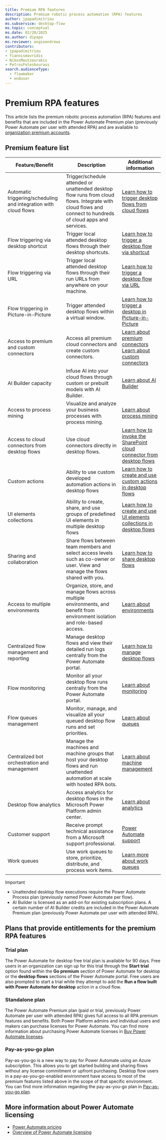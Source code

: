 ```yaml
---
title: Premium RPA features
description: Premium robotic process automation (RPA) features
author: jpapadimitriou
ms.subservice: desktop-flow
ms.topic: conceptual
ms.date: 02/20/2025
ms.author: dipapa
ms.reviewer: angieandrews
contributors:
- jpapadimitriou
- Yiannismavridis
- NikosMoutzourakis
- PetrosFeleskourass
search.audienceType: 
  - flowmaker
  - enduser
---
```


# Premium RPA features

This article lists the premium robotic process automation (RPA) features and benefits that are included in the Power Automate Premium plan (previously Power Automate per user with attended RPA) and are available to [organization premium accounts](getting-started-org.md).

## Premium feature list

|Feature/Benefit | Description|Additional information|
|----------------|------------|----------------------|
|Automatic triggering/scheduling and integration with cloud flows|Trigger/schedule attended or unattended desktop flow runs from cloud flows. Integrate with cloud flows and connect to hundreds of cloud apps and services.|[Learn how to trigger desktop flows from cloud flows](trigger-desktop-flows.md)|
|Flow triggering via desktop shortcut|Trigger local attended desktop flows through their desktop shortcuts.|[Learn how to trigger a desktop flow via shortcut](run-desktop-flows-url-shortcuts.md)|
|Flow triggering via URL|Trigger local attended desktop flows through their run URLs from anywhere on your machine.|[Learn how to trigger a desktop flow via URL](run-desktop-flows-url-shortcuts.md)|
|Flow triggering in Picture-in-Picture|Trigger attended desktop flows within a virtual window.|[Learn how to trigger a desktop in Picture-in-Picture](run-desktop-flows-pip.md)|
|Access to premium and custom connectors|Access all premium cloud connectors and create custom connectors.|[Learn about premium connectors](/connectors/connector-reference/connector-reference-premium-connectors)<br>[Learn about custom connectors](/connectors/custom-connectors)|
|AI Builder capacity|Infuse AI into your cloud flows through custom or prebuilt models with AI Builder.|[Learn about AI Builder](/ai-builder)|
|Access to process mining |Visualize and analyze your business processes with process mining.|[Learn about process mining](/power-automate/process-advisor-overview)|
|Access to cloud connectors from desktop flows|Use cloud connectors directly in desktop flows.|[Learn how to invoke the SharePoint cloud connector from desktop flows](actions-reference/sharepoint.md)|
|Custom actions|Ability to use custom developed automation actions in desktop flows|[Learn how to create and use custom actions in desktop flows](custom-actions.md)|
|UI elements collections |Ability to create, share, and use groups of predefined UI elements in multiple desktop flows|[Learn how to create and use UI elements collections in desktop flows](ui-elements-collections.md)|
|Sharing and collaboration|Share flows between team members and select access levels such as co-owner or user. View and manage the flows shared with you.|[Learn how to share desktop flows](manage.md#share-desktop-flows)|
|Access to multiple environments|Organize, store, and manage flows across multiple environments, and benefit from environment isolation and role-based access.|[Learn about environments](/power-platform/admin/environments-overview)|
|Centralized flow management and reporting|Manage desktop flows and view their detailed run logs centrally from the Power Automate portal.|[Learn how to manage desktop flows](manage.md)|
|Flow monitoring|Monitor all your desktop flow runs centrally from the Power Automate portal.|[Learn about monitoring](monitor-desktop-flow-runs.md)|
|Flow queues management|Monitor, manage, and visualize all your queued desktop flow runs and set priorities.|[Learn about queues](monitor-desktop-flow-queues.md)|
|Centralized bot orchestration and management|Manage the machines and machine groups that host your desktop flows and run unattended automation at scale with hosted RPA bots.|[Learn about machine management](manage-machines.md)|
|Desktop flow analytics|Access analytics for desktop flows in the Microsoft Power Platform admin center.|[Learn about analytics](/power-platform/admin/analytics-ui-flow)|
|Customer support|Receive prompt technical assistance from a Microsoft support professional.|[Power Automate support](https://make.powerautomate.com/support/)|
|Work queues|Use work queues to store, prioritize, distribute, and process work items.| [Learn more about work queues](work-queues.md)|

> [!IMPORTANT]
>
> - Unattended desktop flow executions require the Power Automate Process plan (previously named Power Automate per flow).
> - AI Builder is licensed as an add-on for existing subscription plans. A certain number of AI Builder credits are included in the Power Automate Premium plan (previously Power Automate per user with attended RPA).

## Plans that provide entitlements for the premium RPA features

### Trial plan

The Power Automate for desktop free trial plan is available for 90 days. Free users in an organization can sign up for this trial through the **Start trial** option found within the **Go premium** section of Power Automate for desktop or the **desktop flows** sections of the Power Automate portal. Free users are also prompted to start a trial while they attempt to add the **Run a flow built with Power Automate for desktop** action in a cloud flow.

### Standalone plan

The Power Automate Premium plan (paid or trial, previously Power Automate per user with attended RPA) gives full access to all RPA premium features and benefits. Both Power Platform admins and individual users and makers can purchase licenses for Power Automate. You can find more information about purchasing Power Automate licenses in [Buy Power Automate licenses](/power-platform/admin/power-automate-licensing/buy-licenses).

### Pay-as-you-go plan

Pay-as-you-go is a new way to pay for Power Automate using an Azure subscription. This allows you to get started building and sharing flows without any license commitment or upfront purchasing. Desktop flow users in a pay-as-you-go-enabled environment have access to most of the premium features listed above in the scope of that specific environment. You can find more information regarding the pay-as-you-go plan in [Pay-as-you-go plan](/power-platform/admin/pay-as-you-go-overview).

## More information about Power Automate licensing

- [Power Automate pricing](https://powerautomate.microsoft.com/pricing/)
- [Overview of Power Automate licensing](/power-platform/admin/power-automate-licensing/overview)
